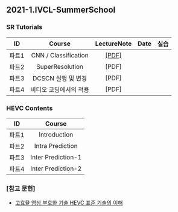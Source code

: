 ## 2021-1.IVCL-SummerSchool
    
     
### SR Tutorials  
    
| ID | Course | LectureNote | Date | 실습 |
|:---:|:---:|:---:|:---:|:---:|
| 파트1 | CNN / Classification | [[PDF]]() |  |  |
| 파트2 | SuperResolution | [PDF] |  |  |
| 파트3 | DCSCN 실행 및 변경 | [PDF] |  |  |
| 파트4 | 비디오 코딩에서의 적용 | [PDF] |  |  |     
     
### HEVC Contents  
| ID | Course |
|:---:|:---:|
| 파트1 | Introduction |  
| 파트2 | Intra Prediction | 
| 파트3 | Inter Prediction-1 | 
| 파트4 | Inter Prediction-2 |


### [참고 문헌]
- [고효율 영상 부호화 기술 HEVC 표준 기술의 이해](http://www.kyobobook.co.kr/product/detailViewKor.laf?ejkGb=KOR&mallGb=KOR&barcode=9791156004042&orderClick=LAG&Kc=)
